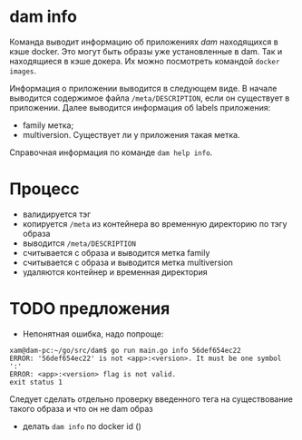 # dam info

Команда выводит информацию об приложениях _dam_ находящихся в кэше docker.
Это могут быть образы уже установленные в dam. Так и находящиеся в кэше докера.
Их можно посмотреть командой `docker images`.

Информация о приложении выводится в следующем виде.
В начале выводится содержимое файла `/meta/DESCRIPTION`, если он существует в приложении.
Далее выводится информация об labels приложения:
- family метка;
- multiversion. Существует ли у приложения такая метка.

Справочная информация по команде `dam help info`.

# Процесс
- валидируется тэг
- копируется `/meta` из контейнера во временную директорию по тэгу образа
- выводится `/meta/DESCRIPTION`
- считывается с образа и выводится метка family
- считывается с образа и выводится метка multiversion
- удаляются контейнер и временная директория

# TODO предложения 
- Непонятная ошибка, надо попроще:
```
xam@dam-pc:~/go/src/dam$ go run main.go info 56def654ec22
ERROR: '56def654ec22' is not <app>:<version>. It must be one symbol ':'
ERROR: <app>:<version> flag is not valid.
exit status 1
```
Следует сделать отдельно проверку введенного тега на существование такого образа и что он не dam образ
- делать `dam info` по docker id ()
